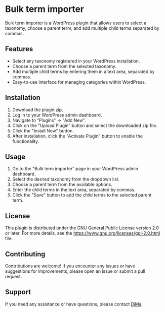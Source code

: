 # Bulk term importer

Bulk term importer is a WordPress plugin that allows users to select a taxonomy, choose a parent term, and add multiple child terms separated by commas.

## Features

- Select any taxonomy registered in your WordPress installation.
- Choose a parent term from the selected taxonomy.
- Add multiple child terms by entering them in a text area, separated by commas.
- Easy-to-use interface for managing categories within WordPress.

## Installation

1. Download the plugin zip.
2. Log in to your WordPress admin dashboard.
3. Navigate to "Plugins" -> "Add New".
4. Click on the "Upload Plugin" button and select the downloaded zip file.
5. Click the "Install Now" button.
6. After installation, click the "Activate Plugin" button to enable the functionality.

## Usage

1. Go to the "Bulk term importer" page in your WordPress admin dashboard.
2. Select the desired taxonomy from the dropdown list.
3. Choose a parent term from the available options.
4. Enter the child terms in the text area, separated by commas.
5. Click the "Save" button to add the child terms to the selected parent term.

## License

This plugin is distributed under the GNU General Public License version 2.0 or later. For more details, see the https://www.gnu.org/licenses/gpl-2.0.html file.

## Contributing

Contributions are welcome! If you encounter any issues or have suggestions for improvements, please open an issue or submit a pull request.

## Support

If you need any assistance or have questions, please contact [DiMa](mailto:kvachakhiadimitri@gmail.com).

